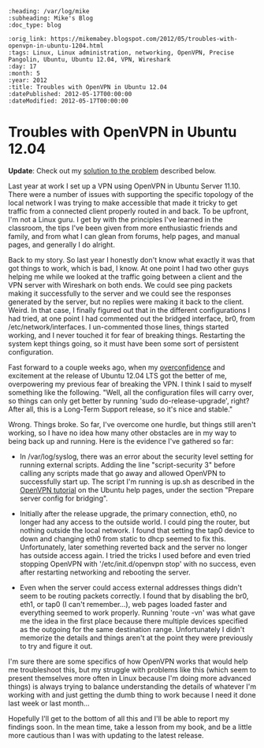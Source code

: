 ```eval_rst
:heading: /var/log/mike
:subheading: Mike's Blog
:doc_type: blog

:orig_link: https://mikemabey.blogspot.com/2012/05/troubles-with-openvpn-in-ubuntu-1204.html
:tags: Linux, Linux administration, networking, OpenVPN, Precise Pangolin, Ubuntu, Ubuntu 12.04, VPN, Wireshark
:day: 17
:month: 5
:year: 2012
:title: Troubles with OpenVPN in Ubuntu 12.04
:datePublished: 2012-05-17T00:00:00
:dateModified: 2012-05-17T00:00:00
```
# Troubles with OpenVPN in Ubuntu 12.04

**Update**: Check out my [solution to the problem](/blog/2012/06/openvpn-update-fixed.md) described below.

Last year at work I set up a VPN using OpenVPN in Ubuntu Server 11.10. There were a number of issues with supporting
the specific topology of the local network I was trying to make accessible that made it tricky to get traffic from a
connected client properly routed in and back. To be upfront, I'm not a Linux guru. I get by with the principles I've
learned in the classroom, the tips I've been given from more enthusiastic friends and family, and from what I can glean
from forums, help pages, and manual pages, and generally I do alright.

Back to my story. So last year I honestly don't know what exactly it was that got things to work, which is bad, I know.
At one point I had two other guys helping me while we looked at the traffic going between a client and the VPN server
with Wireshark on both ends. We could see ping packets making it successfully to the server and we could see the
responses generated by the server, but no replies were making it back to the client. Weird. In that case, I finally
figured out that in the different configurations I had tried, at one point I had commented out the bridged interface,
br0, from /etc/network/interfaces. I un-commented those lines, things started working, and I never touched it for fear
of breaking things. Restarting the system kept things going, so it must have been some sort of persistent
configuration.

Fast forward to a couple weeks ago, when my [overconfidence](/blog/2012/05/risk_intelligence.md) and excitement at the
release of Ubuntu 12.04 LTS got the better of me, overpowering my previous fear of breaking the VPN. I think I said to
myself something like the following.  "Well, all the configuration files will carry over, so things can only get better
by running 'sudo do-release-upgrade', right? After all, this is a Long-Term Support release, so it's nice and stable."

Wrong. Things broke. So far, I've overcome one hurdle, but things still aren't working, so I have no idea how many other
obstacles are in my way to being back up and running. Here is the evidence I've gathered so far:

* In /var/log/syslog, there was an error about the security level setting for running external scripts. Adding the line
  "script-security 3" before calling any scripts made that go away and allowed OpenVPN to successfully start up. The
  script I'm running is up.sh as described in the [OpenVPN
  tutorial](https://help.ubuntu.com/12.04/serverguide/openvpn.html) on the Ubuntu help pages, under the section "Prepare
  server config for bridging".

* Initially after the release upgrade, the primary connection, eth0, no longer had any access to the outside world. I
  could ping the router, but nothing outside the local network. I found that setting the tap0 device to down and
  changing eth0 from static to dhcp seemed to fix this. Unfortunately, later something reverted back and the server no
  longer has outside access again. I tried the tricks I used before and even tried stopping OpenVPN with
  '/etc/init.d/openvpn stop' with no success, even after restarting networking and rebooting the server.

* Even when the server could access external addresses things didn't seem to be routing packets correctly. I found that
  by disabling the br0, eth1, or tap0 (I can't remember...), web pages loaded faster and everything seemed to work
  properly. Running 'route -vn' was what gave me the idea in the first place because there multiple devices specified as
  the outgoing for the same destination range. Unfortunately I didn't memorize the details and things aren't at the
  point they were previously to try and figure it out.

I'm sure there are some specifics of how OpenVPN works that would help me troubleshoot this, but my struggle with
problems like this (which seem to present themselves more often in Linux because I'm doing more advanced things) is
always trying to balance understanding the details of whatever I'm working with and just getting the dumb thing to work
because I need it done last week or last month...

Hopefully I'll get to the bottom of all this and I'll be able to report my findings soon. In the mean time, take a
lesson from my book, and be a little more cautious than I was with updating to the latest release.
